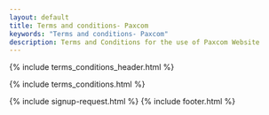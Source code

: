 ```yaml
---
layout: default
title: Terms and conditions- Paxcom 
keywords: "Terms and conditions- Paxcom"
description: Terms and Conditions for the use of Paxcom Website
---
```


<div class="clearfix"></div>

{% include terms_conditions_header.html %}

<section class="mid_counter">
<div class="container inner-section">

{% include terms_conditions.html %}
   
</div>
</section>

<div class="clearfix"></div>

{% include signup-request.html %}
{% include footer.html %}